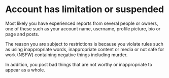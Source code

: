 # Account has limitation or suspended

Most likely you have experienced reports from several people or owners, one of these such as your account name, username, profile picture, bio or page and posts.

The reason you are subject to restrictions is because you violate rules such as using inappropriate words, inappropriate content or media or not safe for work (NSFW) containing negative things including murder.

In addition, you post bad things that are not worthy or inappropriate to appear as a whole.